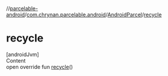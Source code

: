 //[parcelable-android](../../index.md)/[com.chrynan.parcelable.android](../index.md)/[AndroidParcel](index.md)/[recycle](recycle.md)



# recycle  
[androidJvm]  
Content  
open override fun [recycle](recycle.md)()  




